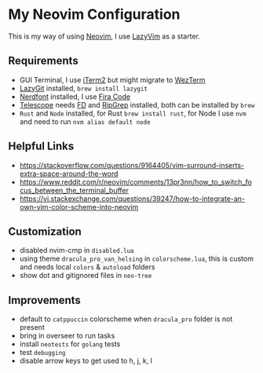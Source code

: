 # My Neovim Configuration

This is my way of using [Neovim](https://github.com/neovim/neovim), I use [LazyVim](https://github.com/LazyVim/LazyVim) as a starter.

## Requirements

- GUI Terminal, I use [iTerm2](https://github.com/gnachman/iTerm2) but might migrate to [WezTerm](https://github.com/wez/wezterm)
- [LazyGit](https://github.com/jesseduffield/lazygit) installed, `brew install lazygit`
- [Nerdfont](https://www.nerdfonts.com/font-downloads) installed, I use [Fira Code](https://github.com/ryanoasis/nerd-fonts/releases/download/v3.2.1/FiraCode.zip)
- [Telescope](https://github.com/nvim-telescope/telescope.nvim) needs [FD](https://github.com/sharkdp/fd) and [RipGrep](https://github.com/BurntSushi/ripgrep) installed, both can be installed by `brew`
- `Rust` and `Node` installed, for Rust `brew install rust`, for Node I use `nvm` and need to run `nvm alias default node`

## Helpful Links

- <https://stackoverflow.com/questions/9164405/vim-surround-inserts-extra-space-around-the-word>
- <https://www.reddit.com/r/neovim/comments/13pr3nn/how_to_switch_focus_between_the_terminal_buffer>
- <https://vi.stackexchange.com/questions/39247/how-to-integrate-an-own-vim-color-scheme-into-neovim>

## Customization

- disabled nvim-cmp in `disabled.lua`
- using theme `dracula_pro_van_helsing` in `colorscheme.lua`, this is custom and needs local `colors` & `autoload` folders
- show dot and gitignored files in `neo-tree`

## Improvements

- default to `catppuccin` colorscheme when `dracula_pro` folder is not present
- bring in overseer to run tasks
- install `neotests` for `golang` tests
- test `debugging`
- disable arrow keys to get used to h, j, k, l
